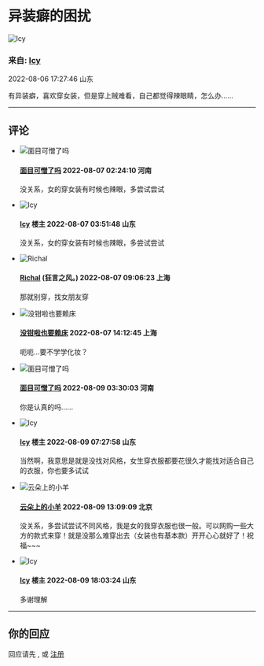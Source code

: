 # 异装癖的困扰

![Icy](https://img2.doubanio.com/icon/up52091979-11.jpg)

### 来自: [Icy](https://www.douban.com/people/52091979/)

2022-08-06 17:27:46 山东

有异装癖，喜欢穿女装，但是穿上贼难看，自己都觉得辣眼睛，怎么办……

---

## 评论

- ![面目可憎了吗](https://img9.doubanio.com/icon/up157166502-6.jpg)  
  #### [面目可憎了吗](https://www.douban.com/people/157166502/) 2022-08-07 02:24:10 河南  
  没关系，女的穿女装有时候也辣眼，多尝试尝试
  
- ![Icy](https://img2.doubanio.com/icon/up52091979-11.jpg)  
  #### [Icy](https://www.douban.com/people/52091979/) 楼主 2022-08-07 03:51:48 山东  
  没关系，女的穿女装有时候也辣眼，多尝试尝试
  
- ![Richal](https://img2.doubanio.com/icon/up41450419-1.jpg)  
  #### [Richal](https://www.douban.com/people/icebaga/) (狂言之风。) 2022-08-07 09:06:23 上海  
  那就别穿，找女朋友穿

- ![没钳啦也要赖床](https://img9.doubanio.com/icon/up90881045-4.jpg)  
  #### [没钳啦也要赖床](https://www.douban.com/people/90881045/) 2022-08-07 14:12:45 上海  
  呃呃…要不学学化妆？

- ![面目可憎了吗](https://img9.doubanio.com/icon/up157166502-6.jpg)  
  #### [面目可憎了吗](https://www.douban.com/people/157166502/) 2022-08-09 03:30:03 河南  
  你是认真的吗……

- ![Icy](https://img2.doubanio.com/icon/up52091979-11.jpg)  
  #### [Icy](https://www.douban.com/people/52091979/) 楼主 2022-08-09 07:27:58 山东  
  当然啊，我意思是就是没找对风格，女生穿衣服都要花很久才能找对适合自己的衣服，你也要多试试

- ![云朵上的小羊](https://img3.doubanio.com/icon/up161336672-22.jpg)  
  #### [云朵上的小羊](https://www.douban.com/people/161336672/) 2022-08-09 13:09:09 北京  
  没关系，多尝试尝试不同风格，我是女的我穿衣服也很一般。可以网购一些大方的款式来穿！就是没那么难穿出去（女装也有基本款）开开心心就好了！祝福~~~

- ![Icy](https://img2.doubanio.com/icon/up52091979-11.jpg)  
  #### [Icy](https://www.douban.com/people/52091979/) 楼主 2022-08-09 18:03:24 山东  
  多谢理解

---

## 你的回应

回应请先 , 或 [注册](/accounts/register?reason=discuss)
